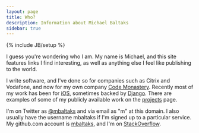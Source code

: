 ```yaml
---
layout: page
title: Who?
description: Information about Michael Baltaks
sidebar: true
---
```

{% include JB/setup %}

I guess you're wondering who I am. My name is Michael, and this site features links I find interesting, as well as anything else I feel like publishing to the world.

I write software, and I've done so for companies such as Citrix and Vodafone, and now for my own company [Code Monastery](http://codemonastery.com.au/). Recently most of my work has been for [iOS](http://www.apple.com/ios/), sometimes backed by [Django](https://www.djangoproject.com/). There are examples of some of my publicly available work on the [projects](/projects) page.

I'm on Twitter as [@mbaltaks](http://twitter.com/mbaltaks) and via email as "m" at this domain. I also usually have the username mbaltaks if I'm signed up to a particular service. My github.com account is [mbaltaks](http://github.com/mbaltaks), and I'm on [StackOverflow](http://stackoverflow.com/users/23312/michael-baltaks).
